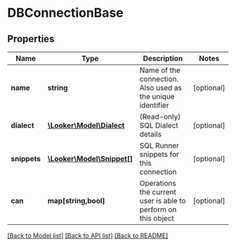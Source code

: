 # DBConnectionBase

## Properties
Name | Type | Description | Notes
------------ | ------------- | ------------- | -------------
**name** | **string** | Name of the connection. Also used as the unique identifier | [optional] 
**dialect** | [**\Looker\Model\Dialect**](Dialect.md) | (Read-only) SQL Dialect details | [optional] 
**snippets** | [**\Looker\Model\Snippet[]**](Snippet.md) | SQL Runner snippets for this connection | [optional] 
**can** | **map[string,bool]** | Operations the current user is able to perform on this object | [optional] 

[[Back to Model list]](../README.md#documentation-for-models) [[Back to API list]](../README.md#documentation-for-api-endpoints) [[Back to README]](../README.md)


